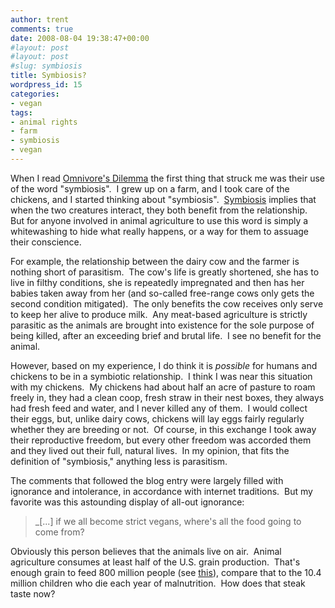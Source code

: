 ```yaml
---
author: trent
comments: true
date: 2008-08-04 19:38:47+00:00
#layout: post
#layout: post
#slug: symbiosis
title: Symbiosis?
wordpress_id: 15
categories:
- vegan
tags:
- animal rights
- farm
- symbiosis
- vegan
---
```


When I read [Omnivore's Dilemma](http://www.homegrownevolution.com/2008/07/omnivores-dilemma.html) the first thing that struck me was their use of the word "symbiosis".  I grew up on a farm, and I took care of the chickens, and I started thinking about "symbiosis".  [Symbiosis](http://en.wikipedia.org/wiki/Symbiosis) implies that when the two creatures interact, they both benefit from the relationship.  But for anyone involved in animal agriculture to use this word is simply a whitewashing to hide what really happens, or a way for them to assuage their conscience.

For example, the relationship between the dairy cow and the farmer is nothing short of parasitism.  The cow's life is greatly shortened, she has to live in filthy conditions, she is repeatedly impregnated and then has her babies taken away from her (and so-called free-range cows only gets the second condition mitigated).  The only benefits the cow receives only serve to keep her alive to produce milk.  Any meat-based agriculture is strictly parasitic as the animals are brought into existence for the sole purpose of being killed, after an exceeding brief and brutal life.  I see no benefit for the animal.

However, based on my experience, I do think it is _possible_ for humans and chickens to be in a symbiotic relationship.  I think I was near this situation with my chickens.  My chickens had about half an acre of pasture to roam freely in, they had a clean coop, fresh straw in their nest boxes, they always had fresh feed and water, and I never killed any of them.  I would collect their eggs, but, unlike dairy cows, chickens will lay eggs fairly regularly whether they are breeding or not.  Of course, in this exchange I took away their reproductive freedom, but every other freedom was accorded them and they lived out their full, natural lives.  In my opinion, that fits the definition of "symbiosis," anything less is parasitism.

The comments that followed the blog entry were largely filled with ignorance and intolerance, in accordance with internet traditions.  But my favorite was this astounding display of all-out ignorance:


>_[...] if we all become strict vegans, where's all the food going to come from?


Obviously this person believes that the animals live on air.  Animal agriculture consumes at least half of the U.S. grain production.  That's enough grain to feed 800 million people (see [this](http://www.news.cornell.edu/releases/Aug97/livestock.hrs.html)), compare that to the 10.4 million children who die each year of malnutrition.  How does that steak taste now?
